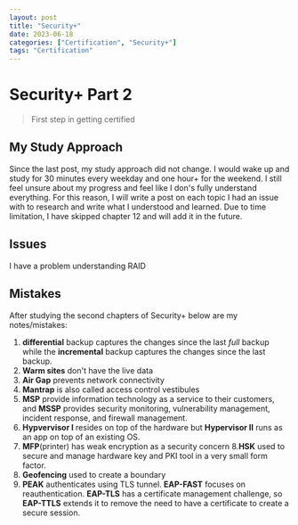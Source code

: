 ```yaml
---
layout: post
title: "Security+"
date: 2023-06-18 
categories: ["Certification", "Security+"]
tags: "Certification"
---
```


# Security+ Part 2
> First step in getting certified

## My Study Approach
Since the last post, my study approach did not change. I would wake up and study for 30 minutes every weekday and one hour+ for the weekend. I still feel unsure about my progress and feel like I don's fully understand everything. For this reason, I will write a post on each topic I had an issue with to research and write what I understood and learned. Due to time limitation, I have skipped chapter 12 and will add it in the future. 

## Issues
I have a problem understanding RAID 

## Mistakes 
After studying the second chapters of Security+ below are my notes/mistakes:
1. **differential** backup captures the changes since the last *full* backup while the **incremental** backup captures the changes since the last backup.
2. **Warm sites** don't have the live data 
3. **Air Gap** prevents network connectivity 
4. **Mantrap** is also called access control vestibules
5. **MSP** provide information technology as a service to their customers, and **MSSP** provides security monitoring, vulnerability management, incident response, and firewall management. 
6. **Hypvervisor I** resides on top of the hardware but **Hypervisor II** runs as an app on top of an existing OS.
7. **MFP**(printer) has weak encryption as a security concern 
8.**HSK** used to secure and manage hardware key and PKI tool in a very small form factor.
9. **Geofencing** used to create a boundary 
10. **PEAK** authenticates using TLS tunnel. **EAP-FAST** focuses on reauthentication. **EAP-TLS** has a certificate management challenge, so **EAP-TTLS** extends it to remove the need to have a certificate to create a secure session.  